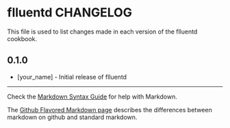 # flluentd CHANGELOG

This file is used to list changes made in each version of the flluentd cookbook.

## 0.1.0
- [your_name] - Initial release of flluentd

- - -
Check the [Markdown Syntax Guide](http://daringfireball.net/projects/markdown/syntax) for help with Markdown.

The [Github Flavored Markdown page](http://github.github.com/github-flavored-markdown/) describes the differences between markdown on github and standard markdown.
